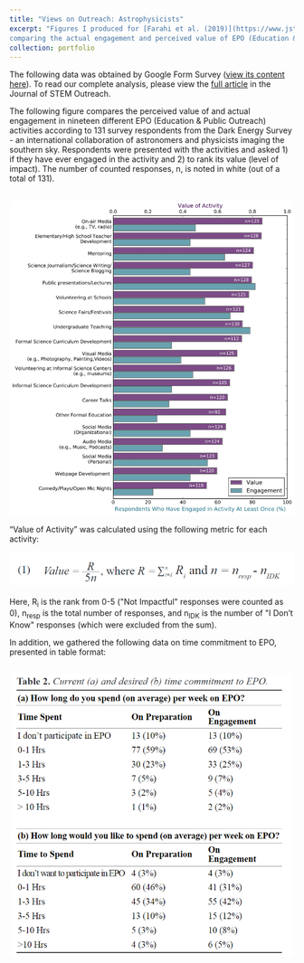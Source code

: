 ```yaml
---
title: "Views on Outreach: Astrophysicists"
excerpt: "Figures I produced for [Farahi et al. (2019)](https://www.jstemoutreach.org/article/8981-astronomers-and-physicists-attitudes-toward-education-and-public-outreach-a-programmatic-study-of-the-dark-energy-survey)
comparing the actual engagement and perceived value of EPO (Education & Public Outreach) according to 131 Google survey respondents. Analysis & visualization done using Python notebooks and pandas. <br/><img src='/images/epo-fig2.png' width='400'><img src='/images/epo-table2.png' width='200'>"
collection: portfolio
---
```

The following data was obtained by Google Form Survey ([view its content here](https://ckrawiec.github.io/files/wolf_supplemental.pdf')). To read our complete analysis, please view the [full article](https://www.jstemoutreach.org/article/8981-astronomers-and-physicists-attitudes-toward-education-and-public-outreach-a-programmatic-study-of-the-dark-energy-survey) in the Journal of STEM Outreach. 

The following figure compares the perceived value of and actual engagement in nineteen different EPO (Education & Public Outreach) activities according to 131 survey respondents from the Dark Energy Survey - an international collaboration of astronomers and physicists imaging the southern sky. Respondents were presented with the activities and asked 1) if they have ever engaged in the activity and 2) to rank its value (level of impact). The number of counted responses, n, is noted in white (out of a total of 131).

<br/><img src='/images/epo-fig2.png'>

“Value of Activity” was calculated using the following metric for each activity:

<center>
  <img src='/images/epo-eq1.PNG'>
</center>
<br/>
Here, R<sub>i</sub> is the rank from 0-5 ("Not  Impactful" responses were counted as 0), n<sub>resp</sub> is the total number of responses,  and n<sub>IDK</sub> is the number of "I Don’t Know" responses (which were excluded from the sum).

<br/>

In addition, we gathered the following data on time commitment to EPO, presented in table format:

<center>
<br/><img src='/images/epo-table2.PNG' width='500'>
  </center>
 
